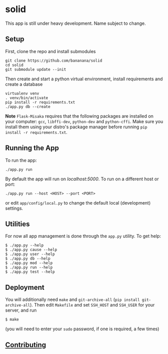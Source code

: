 # solid

This app is still under heavy development. Name subject to change.

## Setup

First, clone the repo and install submodules

    git clone https://github.com/bananana/solid
    cd solid
    git submodule update --init

Then create and start a python virtual environment, install requirements and
create a database

    virtualenv venv
    . venv/bin/activate
    pip install -r requirements.txt
    ./app.py db --create

**Note** `Flask-Misaka` requires that the following packages are installed on
your computer: `gcc`, `libffi-dev`, `python-dev` and `python-cffi`. Make sure
you install them using your distro's package manager before running `pip install
-r requirements.txt`.

## Running the App

To run the app:

    ./app.py run

By default the app will run on *localhost:5000*. To run on a different host or
port:

    ./app.py run --host <HOST> --port <PORT>

or edit `app/config/local.py` to change the default local (development)
settings.

## Utilities

For now all app management is done through the `app.py` utility. To get help:

    $ ./app.py --help
    $ ./app.py cause --help
    $ ./app.py user --help
    $ ./app.py db --help
    $ ./app.py mod --help
    $ ./app.py run --help
    $ ./app.py test --help

## Deployment

You will additionally need `make` and `git-archive-all` 
(`pip install git-archive-all`). Then edit `Makefile` and set `SSH_HOST` and
`SSH_USER` for your server, and run

    $ make

(you will need to enter your `sudo` password, if one is required, a few times)

## [Contributing](CONTRIBUTING.md)
